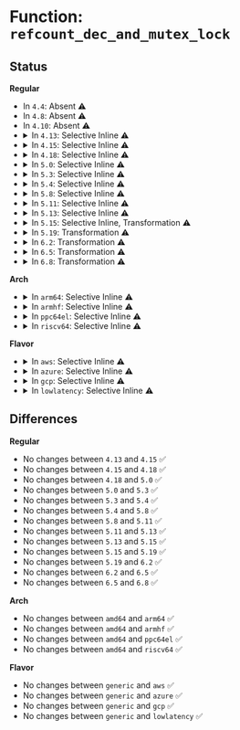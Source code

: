 # Function: <code>refcount_dec_and_mutex_lock</code>

## Status
<b>Regular</b>
<ul>
<li>
In <code>4.4</code>: Absent ⚠️
</li>
<li>
In <code>4.8</code>: Absent ⚠️
</li>
<li>
In <code>4.10</code>: Absent ⚠️
</li>
<li>
<details>
<summary>In <code>4.13</code>: Selective Inline ⚠️</summary>

```c
bool refcount_dec_and_mutex_lock(refcount_t *r, struct mutex *lock);
```

**Collision:** Unique Global

**Inline:** Selective

**Transformation:** False

**Instances:**

```
In lib/refcount.c (ffffffff8146c570)
Location: lib/refcount.c:306
Inline: True
```
**Symbols:**

```
ffffffff8146c570-ffffffff8146c5b8: refcount_dec_and_mutex_lock (STB_GLOBAL)
```
</details>
</li>
<li>
<details>
<summary>In <code>4.15</code>: Selective Inline ⚠️</summary>

```c
bool refcount_dec_and_mutex_lock(refcount_t *r, struct mutex *lock);
```

**Collision:** Unique Global

**Inline:** Selective

**Transformation:** False

**Instances:**

```
In lib/refcount.c (ffffffff81498890)
Location: lib/refcount.c:307
Inline: True
Direct callers:
  - drivers/opp/core.c:dev_pm_opp_put
  - drivers/opp/core.c:dev_pm_opp_put_opp_table
```
**Symbols:**

```
ffffffff81498890-ffffffff814988de: refcount_dec_and_mutex_lock (STB_GLOBAL)
```
</details>
</li>
<li>
<details>
<summary>In <code>4.18</code>: Selective Inline ⚠️</summary>

```c
bool refcount_dec_and_mutex_lock(refcount_t *r, struct mutex *lock);
```

**Collision:** Unique Global

**Inline:** Selective

**Transformation:** False

**Instances:**

```
In lib/refcount.c (ffffffff814cdae0)
Location: lib/refcount.c:307
Inline: True
Direct callers:
  - drivers/net/phy/sfp-bus.c:sfp_bus_put
  - drivers/opp/core.c:dev_pm_opp_put
  - drivers/opp/core.c:dev_pm_opp_put_opp_table
```
**Symbols:**

```
ffffffff814cdae0-ffffffff814cdb26: refcount_dec_and_mutex_lock (STB_GLOBAL)
```
</details>
</li>
<li>
<details>
<summary>In <code>5.0</code>: Selective Inline ⚠️</summary>

```c
bool refcount_dec_and_mutex_lock(refcount_t *r, struct mutex *lock);
```

**Collision:** Unique Global

**Inline:** Selective

**Transformation:** False

**Instances:**

```
In lib/refcount.c (ffffffff814e23b0)
Location: lib/refcount.c:306
Inline: True
Direct callers:
  - drivers/net/phy/sfp-bus.c:sfp_bus_put
  - drivers/opp/core.c:dev_pm_opp_put
  - drivers/opp/core.c:dev_pm_opp_put_opp_table
  - drivers/opp/core.c:_put_opp_list_kref
  - net/core/rtnetlink.c:refcount_dec_and_rtnl_lock
```
**Symbols:**

```
ffffffff814e23b0-ffffffff814e23f6: refcount_dec_and_mutex_lock (STB_GLOBAL)
```
</details>
</li>
<li>
<details>
<summary>In <code>5.3</code>: Selective Inline ⚠️</summary>

```c
bool refcount_dec_and_mutex_lock(refcount_t *r, struct mutex *lock);
```

**Collision:** Unique Global

**Inline:** Selective

**Transformation:** False

**Instances:**

```
In lib/refcount.c (ffffffff8150e260)
Location: lib/refcount.c:314
Inline: True
Direct callers:
  - drivers/net/phy/sfp-bus.c:sfp_bus_put
  - drivers/opp/core.c:dev_pm_opp_put
  - drivers/opp/core.c:dev_pm_opp_put_opp_table
  - drivers/opp/core.c:_put_opp_list_kref
  - net/core/rtnetlink.c:refcount_dec_and_rtnl_lock
```
**Symbols:**

```
ffffffff8150e260-ffffffff8150e2b8: refcount_dec_and_mutex_lock (STB_GLOBAL)
```
</details>
</li>
<li>
<details>
<summary>In <code>5.4</code>: Selective Inline ⚠️</summary>

```c
bool refcount_dec_and_mutex_lock(refcount_t *r, struct mutex *lock);
```

**Collision:** Unique Global

**Inline:** Selective

**Transformation:** False

**Instances:**

```
In lib/refcount.c (ffffffff8152c0b0)
Location: lib/refcount.c:314
Inline: True
Direct callers:
  - drivers/net/phy/sfp-bus.c:sfp_bus_put
  - drivers/vfio/vfio.c:vfio_device_put
  - drivers/vfio/vfio.c:vfio_group_put
  - drivers/opp/core.c:dev_pm_opp_put
  - drivers/opp/core.c:dev_pm_opp_put_opp_table
  - drivers/opp/core.c:_put_opp_list_kref
  - net/core/rtnetlink.c:refcount_dec_and_rtnl_lock
```
**Symbols:**

```
ffffffff8152c0b0-ffffffff8152c108: refcount_dec_and_mutex_lock (STB_GLOBAL)
```
</details>
</li>
<li>
<details>
<summary>In <code>5.8</code>: Selective Inline ⚠️</summary>

```c
bool refcount_dec_and_mutex_lock(refcount_t *r, struct mutex *lock);
```

**Collision:** Unique Global

**Inline:** Selective

**Transformation:** False

**Instances:**

```
In lib/refcount.c (ffffffff8158f8b0)
Location: lib/refcount.c:113
Inline: True
Direct callers:
  - drivers/net/phy/phy_device.c:devm_phy_package_leave
  - drivers/net/phy/sfp-bus.c:sfp_unregister_socket
  - drivers/net/phy/sfp-bus.c:sfp_register_socket
  - drivers/vfio/vfio.c:vfio_unregister_notifier
  - drivers/vfio/vfio.c:vfio_register_notifier
  - drivers/vfio/vfio.c:vfio_unpin_pages
  - drivers/vfio/vfio.c:vfio_pin_pages
  - drivers/vfio/vfio.c:vfio_group_put_external_user
  - drivers/vfio/vfio.c:vfio_group_get_external_user_from_dev
  - drivers/vfio/vfio.c:vfio_group_fops_release
  - drivers/vfio/vfio.c:vfio_group_fops_open
  - drivers/vfio/vfio.c:vfio_group_fops_open
  - drivers/vfio/vfio.c:vfio_del_group_dev
  - drivers/vfio/vfio.c:vfio_del_group_dev
  - drivers/vfio/vfio.c:vfio_device_get_from_dev
  - drivers/vfio/vfio.c:vfio_add_group_dev
  - drivers/vfio/vfio.c:vfio_add_group_dev
  - drivers/vfio/vfio.c:vfio_add_group_dev
  - drivers/vfio/vfio.c:vfio_device_put
  - drivers/vfio/vfio.c:vfio_device_put
  - drivers/vfio/vfio.c:vfio_group_put_bg
  - drivers/vfio/pci/vfio_pci.c:vfio_pci_remove
  - drivers/vfio/pci/vfio_pci.c:vfio_pci_probe
  - drivers/opp/core.c:_dev_pm_opp_find_and_remove_table
  - drivers/opp/core.c:_dev_pm_opp_find_and_remove_table
  - drivers/opp/core.c:dev_pm_opp_unregister_notifier
  - drivers/opp/core.c:dev_pm_opp_register_notifier
  - drivers/opp/core.c:dev_pm_opp_adjust_voltage
  - drivers/opp/core.c:dev_pm_opp_adjust_voltage
  - drivers/opp/core.c:_opp_set_availability
  - drivers/opp/core.c:_opp_set_availability
  - drivers/opp/core.c:dev_pm_opp_add
  - drivers/opp/core.c:dev_pm_opp_detach_genpd
  - drivers/opp/core.c:dev_pm_opp_attach_genpd
  - drivers/opp/core.c:dev_pm_opp_unregister_set_opp_helper
  - drivers/opp/core.c:dev_pm_opp_put_clkname
  - drivers/opp/core.c:dev_pm_opp_set_clkname
  - drivers/opp/core.c:dev_pm_opp_put_regulators
  - drivers/opp/core.c:dev_pm_opp_set_regulators
  - drivers/opp/core.c:dev_pm_opp_put_prop_name
  - drivers/opp/core.c:dev_pm_opp_put_supported_hw
  - drivers/opp/core.c:dev_pm_opp_set_supported_hw
  - drivers/opp/core.c:dev_pm_opp_remove_all_dynamic
  - drivers/opp/core.c:dev_pm_opp_remove_all_dynamic
  - drivers/opp/core.c:dev_pm_opp_remove
  - drivers/opp/core.c:dev_pm_opp_remove
  - drivers/opp/core.c:dev_pm_opp_remove
  - drivers/opp/core.c:dev_pm_opp_set_rate
  - drivers/opp/core.c:dev_pm_opp_set_rate
  - drivers/opp/core.c:dev_pm_opp_set_rate
  - drivers/opp/core.c:dev_pm_opp_find_freq_ceil_by_volt
  - drivers/opp/core.c:dev_pm_opp_find_freq_floor
  - drivers/opp/core.c:dev_pm_opp_find_freq_floor
  - drivers/opp/core.c:dev_pm_opp_find_level_exact
  - drivers/opp/core.c:dev_pm_opp_find_freq_exact
  - drivers/opp/core.c:dev_pm_opp_get_opp_count
  - drivers/opp/core.c:dev_pm_opp_get_suspend_opp_freq
  - drivers/opp/core.c:dev_pm_opp_get_max_transition_latency
  - drivers/opp/core.c:dev_pm_opp_get_max_volt_latency
  - net/core/rtnetlink.c:refcount_dec_and_rtnl_lock
  - net/sched/cls_api.c:__tcf_block_put
  - net/sched/act_api.c:__tcf_action_put
```
**Symbols:**

```
ffffffff8158f8b0-ffffffff8158f932: refcount_dec_and_mutex_lock (STB_GLOBAL)
```
</details>
</li>
<li>
<details>
<summary>In <code>5.11</code>: Selective Inline ⚠️</summary>

```c
bool refcount_dec_and_mutex_lock(refcount_t *r, struct mutex *lock);
```

**Collision:** Unique Global

**Inline:** Selective

**Transformation:** False

**Instances:**

```
In lib/refcount.c (ffffffff815ac3e0)
Location: lib/refcount.c:113
Inline: True
Direct callers:
  - drivers/net/phy/phy_device.c:devm_phy_package_leave
  - drivers/net/phy/sfp-bus.c:sfp_unregister_socket
  - drivers/net/phy/sfp-bus.c:sfp_register_socket
  - drivers/vfio/vfio.c:vfio_unregister_notifier
  - drivers/vfio/vfio.c:vfio_register_notifier
  - drivers/vfio/vfio.c:vfio_unpin_pages
  - drivers/vfio/vfio.c:vfio_pin_pages
  - drivers/vfio/vfio.c:vfio_group_put_external_user
  - drivers/vfio/vfio.c:vfio_group_get_external_user_from_dev
  - drivers/vfio/vfio.c:vfio_group_fops_release
  - drivers/vfio/vfio.c:vfio_group_fops_open
  - drivers/vfio/vfio.c:vfio_group_fops_open
  - drivers/vfio/vfio.c:vfio_del_group_dev
  - drivers/vfio/vfio.c:vfio_del_group_dev
  - drivers/vfio/vfio.c:vfio_device_get_from_dev
  - drivers/vfio/vfio.c:vfio_add_group_dev
  - drivers/vfio/vfio.c:vfio_add_group_dev
  - drivers/vfio/vfio.c:vfio_add_group_dev
  - drivers/vfio/vfio.c:vfio_device_put
  - drivers/vfio/vfio.c:vfio_device_put
  - drivers/vfio/vfio.c:vfio_group_put_bg
  - drivers/vfio/pci/vfio_pci.c:vfio_pci_remove
  - drivers/vfio/pci/vfio_pci.c:vfio_pci_probe
  - drivers/opp/core.c:dev_pm_opp_remove_table
  - drivers/opp/core.c:dev_pm_opp_remove_table
  - drivers/opp/core.c:dev_pm_opp_unregister_notifier
  - drivers/opp/core.c:dev_pm_opp_register_notifier
  - drivers/opp/core.c:dev_pm_opp_adjust_voltage
  - drivers/opp/core.c:dev_pm_opp_adjust_voltage
  - drivers/opp/core.c:_opp_set_availability
  - drivers/opp/core.c:_opp_set_availability
  - drivers/opp/core.c:dev_pm_opp_add
  - drivers/opp/core.c:dev_pm_opp_detach_genpd
  - drivers/opp/core.c:dev_pm_opp_attach_genpd
  - drivers/opp/core.c:dev_pm_opp_unregister_set_opp_helper
  - drivers/opp/core.c:dev_pm_opp_put_clkname
  - drivers/opp/core.c:dev_pm_opp_set_clkname
  - drivers/opp/core.c:dev_pm_opp_put_regulators
  - drivers/opp/core.c:dev_pm_opp_set_regulators
  - drivers/opp/core.c:dev_pm_opp_put_prop_name
  - drivers/opp/core.c:dev_pm_opp_put_supported_hw
  - drivers/opp/core.c:dev_pm_opp_set_supported_hw
  - drivers/opp/core.c:dev_pm_opp_remove_all_dynamic
  - drivers/opp/core.c:_opp_remove_all
  - drivers/opp/core.c:_opp_remove_all
  - drivers/opp/core.c:dev_pm_opp_remove
  - drivers/opp/core.c:dev_pm_opp_remove
  - drivers/opp/core.c:dev_pm_opp_remove
  - drivers/opp/core.c:dev_pm_opp_set_rate
  - drivers/opp/core.c:dev_pm_opp_set_rate
  - drivers/opp/core.c:dev_pm_opp_set_rate
  - drivers/opp/core.c:dev_pm_opp_set_bw
  - drivers/opp/core.c:dev_pm_opp_find_freq_ceil_by_volt
  - drivers/opp/core.c:dev_pm_opp_find_freq_floor
  - drivers/opp/core.c:dev_pm_opp_find_freq_floor
  - drivers/opp/core.c:dev_pm_opp_find_level_exact
  - drivers/opp/core.c:dev_pm_opp_find_freq_exact
  - drivers/opp/core.c:dev_pm_opp_get_opp_count
  - drivers/opp/core.c:dev_pm_opp_get_suspend_opp_freq
  - drivers/opp/core.c:dev_pm_opp_get_max_transition_latency
  - drivers/opp/core.c:dev_pm_opp_get_max_volt_latency
  - net/core/rtnetlink.c:refcount_dec_and_rtnl_lock
  - net/sched/cls_api.c:__tcf_block_put
  - net/sched/act_api.c:__tcf_action_put
```
**Symbols:**

```
ffffffff815ac3e0-ffffffff815ac462: refcount_dec_and_mutex_lock (STB_GLOBAL)
```
</details>
</li>
<li>
<details>
<summary>In <code>5.13</code>: Selective Inline ⚠️</summary>

```c
bool refcount_dec_and_mutex_lock(refcount_t *r, struct mutex *lock);
```

**Collision:** Unique Global

**Inline:** Selective

**Transformation:** False

**Instances:**

```
In lib/refcount.c (ffffffff815b70b0)
Location: lib/refcount.c:113
Inline: True
Direct callers:
  - drivers/net/phy/phy_device.c:devm_phy_package_leave
  - drivers/net/phy/sfp-bus.c:sfp_unregister_socket
  - drivers/net/phy/sfp-bus.c:sfp_register_socket
  - drivers/vfio/vfio.c:vfio_unregister_notifier
  - drivers/vfio/vfio.c:vfio_register_notifier
  - drivers/vfio/vfio.c:vfio_unpin_pages
  - drivers/vfio/vfio.c:vfio_pin_pages
  - drivers/vfio/vfio.c:vfio_group_put_external_user
  - drivers/vfio/vfio.c:vfio_group_get_external_user_from_dev
  - drivers/vfio/vfio.c:vfio_group_fops_release
  - drivers/vfio/vfio.c:vfio_group_fops_open
  - drivers/vfio/vfio.c:vfio_group_fops_open
  - drivers/vfio/vfio.c:vfio_unregister_group_dev
  - drivers/vfio/vfio.c:vfio_device_get_from_dev
  - drivers/vfio/vfio.c:vfio_register_group_dev
  - drivers/vfio/vfio.c:vfio_group_put_bg
  - drivers/vfio/pci/vfio_pci.c:vfio_pci_remove
  - drivers/vfio/pci/vfio_pci.c:vfio_pci_probe
  - drivers/opp/core.c:dev_pm_opp_sync_regulators
  - drivers/opp/core.c:dev_pm_opp_remove_table
  - drivers/opp/core.c:dev_pm_opp_remove_table
  - drivers/opp/core.c:dev_pm_opp_unregister_notifier
  - drivers/opp/core.c:dev_pm_opp_register_notifier
  - drivers/opp/core.c:dev_pm_opp_adjust_voltage
  - drivers/opp/core.c:dev_pm_opp_adjust_voltage
  - drivers/opp/core.c:_opp_set_availability
  - drivers/opp/core.c:_opp_set_availability
  - drivers/opp/core.c:dev_pm_opp_add
  - drivers/opp/core.c:devm_pm_opp_attach_genpd
  - drivers/opp/core.c:dev_pm_opp_attach_genpd
  - drivers/opp/core.c:devm_pm_opp_register_set_opp_helper
  - drivers/opp/core.c:devm_pm_opp_set_clkname
  - drivers/opp/core.c:dev_pm_opp_set_clkname
  - drivers/opp/core.c:dev_pm_opp_put_regulators
  - drivers/opp/core.c:dev_pm_opp_set_regulators
  - drivers/opp/core.c:dev_pm_opp_put_prop_name
  - drivers/opp/core.c:devm_pm_opp_set_supported_hw
  - drivers/opp/core.c:dev_pm_opp_set_supported_hw
  - drivers/opp/core.c:dev_pm_opp_remove_all_dynamic
  - drivers/opp/core.c:_opp_remove_all
  - drivers/opp/core.c:_opp_remove_all
  - drivers/opp/core.c:dev_pm_opp_remove
  - drivers/opp/core.c:dev_pm_opp_remove
  - drivers/opp/core.c:dev_pm_opp_remove
  - drivers/opp/core.c:_opp_table_kref_release
  - drivers/opp/core.c:_add_opp_table_indexed
  - drivers/opp/core.c:dev_pm_opp_set_opp
  - drivers/opp/core.c:dev_pm_opp_set_rate
  - drivers/opp/core.c:dev_pm_opp_set_rate
  - drivers/opp/core.c:_set_opp
  - drivers/opp/core.c:dev_pm_opp_find_freq_ceil_by_volt
  - drivers/opp/core.c:dev_pm_opp_find_freq_floor
  - drivers/opp/core.c:dev_pm_opp_find_freq_floor
  - drivers/opp/core.c:dev_pm_opp_find_level_ceil
  - drivers/opp/core.c:dev_pm_opp_find_level_exact
  - drivers/opp/core.c:dev_pm_opp_find_freq_exact
  - drivers/opp/core.c:dev_pm_opp_get_opp_count
  - drivers/opp/core.c:dev_pm_opp_get_suspend_opp_freq
  - drivers/opp/core.c:dev_pm_opp_get_max_transition_latency
  - drivers/opp/core.c:dev_pm_opp_get_max_volt_latency
  - net/core/rtnetlink.c:refcount_dec_and_rtnl_lock
  - net/sched/cls_api.c:__tcf_block_put
  - net/sched/act_api.c:__tcf_action_put
```
**Symbols:**

```
ffffffff815b70b0-ffffffff815b7132: refcount_dec_and_mutex_lock (STB_GLOBAL)
```
</details>
</li>
<li>
<details>
<summary>In <code>5.15</code>: Selective Inline, Transformation ⚠️</summary>

```c
bool refcount_dec_and_mutex_lock(refcount_t *r, struct mutex *lock);
```

**Collision:** Unique Global

**Inline:** Selective

**Transformation:** True

**Instances:**

```
In lib/refcount.c (ffffffff8161d70b)
Location: lib/refcount.c:113
Inline: True
Direct callers:
  - drivers/net/phy/phy_device.c:devm_phy_package_leave
  - drivers/net/phy/sfp-bus.c:sfp_unregister_socket
  - drivers/net/phy/sfp-bus.c:sfp_register_socket
  - drivers/vfio/vfio.c:vfio_unregister_notifier
  - drivers/vfio/vfio.c:vfio_register_notifier
  - drivers/vfio/vfio.c:vfio_unpin_pages
  - drivers/vfio/vfio.c:vfio_pin_pages
  - drivers/vfio/vfio.c:vfio_group_put_external_user
  - drivers/vfio/vfio.c:vfio_group_get_external_user_from_dev
  - drivers/vfio/vfio.c:vfio_group_fops_release
  - drivers/vfio/vfio.c:vfio_group_fops_open
  - drivers/vfio/vfio.c:vfio_group_fops_open
  - drivers/vfio/vfio.c:vfio_unregister_group_dev
  - drivers/vfio/vfio.c:vfio_device_get_from_dev
  - drivers/vfio/vfio.c:vfio_register_group_dev
  - drivers/vfio/vfio.c:vfio_group_put_bg
  - drivers/opp/core.c:dev_pm_opp_sync_regulators
  - drivers/opp/core.c:dev_pm_opp_remove_table
  - drivers/opp/core.c:dev_pm_opp_remove_table
  - drivers/opp/core.c:dev_pm_opp_unregister_notifier
  - drivers/opp/core.c:dev_pm_opp_register_notifier
  - drivers/opp/core.c:dev_pm_opp_adjust_voltage
  - drivers/opp/core.c:dev_pm_opp_adjust_voltage
  - drivers/opp/core.c:_opp_set_availability
  - drivers/opp/core.c:_opp_set_availability
  - drivers/opp/core.c:dev_pm_opp_add
  - drivers/opp/core.c:devm_pm_opp_attach_genpd
  - drivers/opp/core.c:dev_pm_opp_attach_genpd
  - drivers/opp/core.c:devm_pm_opp_register_set_opp_helper
  - drivers/opp/core.c:devm_pm_opp_set_clkname
  - drivers/opp/core.c:dev_pm_opp_set_clkname
  - drivers/opp/core.c:dev_pm_opp_put_regulators
  - drivers/opp/core.c:dev_pm_opp_set_regulators
  - drivers/opp/core.c:dev_pm_opp_put_prop_name
  - drivers/opp/core.c:devm_pm_opp_set_supported_hw
  - drivers/opp/core.c:dev_pm_opp_set_supported_hw
  - drivers/opp/core.c:dev_pm_opp_remove_all_dynamic
  - drivers/opp/core.c:_opp_remove_all
  - drivers/opp/core.c:_opp_remove_all
  - drivers/opp/core.c:dev_pm_opp_remove
  - drivers/opp/core.c:dev_pm_opp_remove
  - drivers/opp/core.c:dev_pm_opp_remove
  - drivers/opp/core.c:_opp_table_kref_release
  - drivers/opp/core.c:_add_opp_table_indexed
  - drivers/opp/core.c:dev_pm_opp_set_opp
  - drivers/opp/core.c:dev_pm_opp_set_rate
  - drivers/opp/core.c:dev_pm_opp_set_rate
  - drivers/opp/core.c:_set_opp
  - drivers/opp/core.c:dev_pm_opp_find_freq_ceil_by_volt
  - drivers/opp/core.c:dev_pm_opp_find_freq_floor
  - drivers/opp/core.c:dev_pm_opp_find_freq_floor
  - drivers/opp/core.c:dev_pm_opp_find_level_ceil
  - drivers/opp/core.c:dev_pm_opp_find_level_exact
  - drivers/opp/core.c:dev_pm_opp_find_freq_exact
  - drivers/opp/core.c:dev_pm_opp_get_opp_count
  - drivers/opp/core.c:dev_pm_opp_get_suspend_opp_freq
  - drivers/opp/core.c:dev_pm_opp_get_max_transition_latency
  - drivers/opp/core.c:dev_pm_opp_get_max_volt_latency
  - net/core/rtnetlink.c:refcount_dec_and_rtnl_lock
  - net/sched/cls_api.c:__tcf_block_put
  - net/sched/act_api.c:__tcf_action_put
```
**Symbols:**

```
ffffffff81cdade2-ffffffff81cdadf6: refcount_dec_and_mutex_lock.cold (STB_LOCAL)
ffffffff8161d6e0-ffffffff8161d76e: refcount_dec_and_mutex_lock (STB_GLOBAL)
```
</details>
</li>
<li>
<details>
<summary>In <code>5.19</code>: Transformation ⚠️</summary>

```c
bool refcount_dec_and_mutex_lock(refcount_t *r, struct mutex *lock);
```

**Collision:** Unique Global

**Inline:** No

**Transformation:** True

**Instances:**

```
In lib/refcount.c (0)
Location: lib/refcount.c:113
Inline: False
Direct callers:
  - drivers/net/phy/phy_device.c:devm_phy_package_leave
  - drivers/net/phy/sfp-bus.c:sfp_unregister_socket
  - drivers/net/phy/sfp-bus.c:sfp_register_socket
  - drivers/net/phy/sfp-bus.c:sfp_bus_add_upstream
  - drivers/vfio/vfio.c:vfio_group_fops_release
  - drivers/vfio/vfio.c:vfio_group_fops_open
  - drivers/vfio/vfio.c:vfio_unregister_group_dev
  - drivers/vfio/vfio.c:__vfio_register_dev
  - drivers/opp/core.c:dev_pm_opp_sync_regulators
  - drivers/opp/core.c:dev_pm_opp_remove_table
  - drivers/opp/core.c:dev_pm_opp_remove_table
  - drivers/opp/core.c:dev_pm_opp_unregister_notifier
  - drivers/opp/core.c:dev_pm_opp_register_notifier
  - drivers/opp/core.c:dev_pm_opp_adjust_voltage
  - drivers/opp/core.c:dev_pm_opp_adjust_voltage
  - drivers/opp/core.c:_opp_set_availability
  - drivers/opp/core.c:_opp_set_availability
  - drivers/opp/core.c:dev_pm_opp_add
  - drivers/opp/core.c:devm_pm_opp_attach_genpd
  - drivers/opp/core.c:dev_pm_opp_attach_genpd
  - drivers/opp/core.c:devm_pm_opp_register_set_opp_helper
  - drivers/opp/core.c:devm_pm_opp_set_clkname
  - drivers/opp/core.c:dev_pm_opp_set_clkname
  - drivers/opp/core.c:dev_pm_opp_put_regulators
  - drivers/opp/core.c:dev_pm_opp_set_regulators
  - drivers/opp/core.c:dev_pm_opp_put_prop_name
  - drivers/opp/core.c:devm_pm_opp_set_supported_hw
  - drivers/opp/core.c:dev_pm_opp_set_supported_hw
  - drivers/opp/core.c:dev_pm_opp_remove_all_dynamic
  - drivers/opp/core.c:_opp_remove_all
  - drivers/opp/core.c:_opp_remove_all
  - drivers/opp/core.c:dev_pm_opp_remove
  - drivers/opp/core.c:dev_pm_opp_remove
  - drivers/opp/core.c:dev_pm_opp_remove
  - drivers/opp/core.c:_opp_table_kref_release
  - drivers/opp/core.c:_add_opp_table_indexed
  - drivers/opp/core.c:dev_pm_opp_set_opp
  - drivers/opp/core.c:dev_pm_opp_set_rate
  - drivers/opp/core.c:dev_pm_opp_set_rate
  - drivers/opp/core.c:_set_opp
  - drivers/opp/core.c:dev_pm_opp_find_bw_floor
  - drivers/opp/core.c:dev_pm_opp_find_bw_floor
  - drivers/opp/core.c:dev_pm_opp_find_bw_ceil
  - drivers/opp/core.c:dev_pm_opp_find_level_ceil
  - drivers/opp/core.c:dev_pm_opp_find_level_exact
  - drivers/opp/core.c:dev_pm_opp_find_freq_ceil_by_volt
  - drivers/opp/core.c:dev_pm_opp_find_freq_floor
  - drivers/opp/core.c:dev_pm_opp_find_freq_floor
  - drivers/opp/core.c:dev_pm_opp_find_freq_exact
  - drivers/opp/core.c:dev_pm_opp_get_opp_count
  - drivers/opp/core.c:dev_pm_opp_get_suspend_opp_freq
  - drivers/opp/core.c:dev_pm_opp_get_max_transition_latency
  - drivers/opp/core.c:dev_pm_opp_get_max_volt_latency
  - net/core/rtnetlink.c:refcount_dec_and_rtnl_lock
  - net/sched/cls_api.c:__tcf_block_put
  - net/sched/act_api.c:__tcf_action_put
```
**Symbols:**

```
ffffffff81e9369e-ffffffff81e936b2: refcount_dec_and_mutex_lock.cold (STB_LOCAL)
ffffffff816eb1e0-ffffffff816eb268: refcount_dec_and_mutex_lock (STB_GLOBAL)
```
</details>
</li>
<li>
<details>
<summary>In <code>6.2</code>: Transformation ⚠️</summary>

```c
bool refcount_dec_and_mutex_lock(refcount_t *r, struct mutex *lock);
```

**Collision:** Unique Global

**Inline:** No

**Transformation:** True

**Instances:**

```
In lib/refcount.c (0)
Location: lib/refcount.c:113
Inline: False
Direct callers:
  - drivers/net/phy/phy_device.c:devm_phy_package_leave
  - drivers/net/phy/sfp-bus.c:sfp_unregister_socket
  - drivers/net/phy/sfp-bus.c:sfp_register_socket
  - drivers/net/phy/sfp-bus.c:sfp_bus_add_upstream
  - drivers/opp/core.c:dev_pm_opp_sync_regulators
  - drivers/opp/core.c:dev_pm_opp_remove_table
  - drivers/opp/core.c:dev_pm_opp_remove_table
  - drivers/opp/core.c:dev_pm_opp_unregister_notifier
  - drivers/opp/core.c:dev_pm_opp_register_notifier
  - drivers/opp/core.c:dev_pm_opp_adjust_voltage
  - drivers/opp/core.c:dev_pm_opp_adjust_voltage
  - drivers/opp/core.c:_opp_set_availability
  - drivers/opp/core.c:_opp_set_availability
  - drivers/opp/core.c:dev_pm_opp_add
  - drivers/opp/core.c:_opp_clear_config
  - drivers/opp/core.c:dev_pm_opp_remove_all_dynamic
  - drivers/opp/core.c:_opp_remove_all
  - drivers/opp/core.c:_opp_remove_all
  - drivers/opp/core.c:dev_pm_opp_remove
  - drivers/opp/core.c:dev_pm_opp_remove
  - drivers/opp/core.c:dev_pm_opp_remove
  - drivers/opp/core.c:_opp_table_kref_release
  - drivers/opp/core.c:dev_pm_opp_set_opp
  - drivers/opp/core.c:dev_pm_opp_set_rate
  - drivers/opp/core.c:dev_pm_opp_set_rate
  - drivers/opp/core.c:_set_opp
  - drivers/opp/core.c:_find_key
  - drivers/opp/core.c:dev_pm_opp_get_opp_count
  - drivers/opp/core.c:dev_pm_opp_get_suspend_opp_freq
  - drivers/opp/core.c:dev_pm_opp_get_max_transition_latency
  - drivers/opp/core.c:dev_pm_opp_get_max_volt_latency
  - net/core/rtnetlink.c:refcount_dec_and_rtnl_lock
  - net/sched/cls_api.c:__tcf_block_put
  - net/sched/act_api.c:__tcf_action_put
```
**Symbols:**

```
ffffffff82078866-ffffffff8207887a: refcount_dec_and_mutex_lock.cold (STB_LOCAL)
ffffffff817db870-ffffffff817db8f8: refcount_dec_and_mutex_lock (STB_GLOBAL)
```
</details>
</li>
<li>
<details>
<summary>In <code>6.5</code>: Transformation ⚠️</summary>

```c
bool refcount_dec_and_mutex_lock(refcount_t *r, struct mutex *lock);
```

**Collision:** Unique Global

**Inline:** No

**Transformation:** True

**Instances:**

```
In lib/refcount.c (0)
Location: lib/refcount.c:113
Inline: False
Direct callers:
  - drivers/net/phy/phy_device.c:devm_phy_package_leave
  - drivers/net/phy/sfp-bus.c:sfp_unregister_socket
  - drivers/net/phy/sfp-bus.c:sfp_register_socket
  - drivers/net/phy/sfp-bus.c:sfp_bus_add_upstream
  - drivers/opp/core.c:dev_pm_opp_sync_regulators
  - drivers/opp/core.c:dev_pm_opp_remove_table
  - drivers/opp/core.c:dev_pm_opp_remove_table
  - drivers/opp/core.c:dev_pm_opp_unregister_notifier
  - drivers/opp/core.c:dev_pm_opp_register_notifier
  - drivers/opp/core.c:dev_pm_opp_adjust_voltage
  - drivers/opp/core.c:dev_pm_opp_adjust_voltage
  - drivers/opp/core.c:_opp_set_availability
  - drivers/opp/core.c:_opp_set_availability
  - drivers/opp/core.c:dev_pm_opp_add
  - drivers/opp/core.c:_opp_clear_config
  - drivers/opp/core.c:dev_pm_opp_remove_all_dynamic
  - drivers/opp/core.c:_opp_remove_all
  - drivers/opp/core.c:_opp_remove_all
  - drivers/opp/core.c:dev_pm_opp_remove
  - drivers/opp/core.c:dev_pm_opp_remove
  - drivers/opp/core.c:dev_pm_opp_remove
  - drivers/opp/core.c:_opp_table_kref_release
  - drivers/opp/core.c:_add_opp_table_indexed
  - drivers/opp/core.c:dev_pm_opp_set_opp
  - drivers/opp/core.c:dev_pm_opp_set_rate
  - drivers/opp/core.c:dev_pm_opp_set_rate
  - drivers/opp/core.c:_set_opp
  - drivers/opp/core.c:_find_key
  - drivers/opp/core.c:dev_pm_opp_get_opp_count
  - drivers/opp/core.c:dev_pm_opp_get_suspend_opp_freq
  - drivers/opp/core.c:dev_pm_opp_get_max_transition_latency
  - drivers/opp/core.c:dev_pm_opp_get_max_volt_latency
  - net/core/rtnetlink.c:refcount_dec_and_rtnl_lock
  - net/sched/cls_api.c:__tcf_block_put
  - net/sched/act_api.c:__tcf_action_put
```
**Symbols:**

```
ffffffff820f8e11-ffffffff820f8e25: refcount_dec_and_mutex_lock.cold (STB_LOCAL)
ffffffff8181aae0-ffffffff8181ab68: refcount_dec_and_mutex_lock (STB_GLOBAL)
```
</details>
</li>
<li>
<details>
<summary>In <code>6.8</code>: Transformation ⚠️</summary>

```c
bool refcount_dec_and_mutex_lock(refcount_t *r, struct mutex *lock);
```

**Collision:** Unique Global

**Inline:** No

**Transformation:** True

**Instances:**

```
In lib/refcount.c (0)
Location: lib/refcount.c:113
Inline: False
Direct callers:
  - drivers/net/phy/phy_device.c:devm_phy_package_leave
  - drivers/net/phy/sfp-bus.c:sfp_unregister_socket
  - drivers/net/phy/sfp-bus.c:sfp_register_socket
  - drivers/net/phy/sfp-bus.c:sfp_bus_add_upstream
  - drivers/opp/core.c:dev_pm_opp_remove_table
  - drivers/opp/core.c:dev_pm_opp_remove_table
  - drivers/opp/core.c:dev_pm_opp_unregister_notifier
  - drivers/opp/core.c:dev_pm_opp_register_notifier
  - drivers/opp/core.c:dev_pm_opp_sync_regulators
  - drivers/opp/core.c:dev_pm_opp_adjust_voltage
  - drivers/opp/core.c:dev_pm_opp_adjust_voltage
  - drivers/opp/core.c:_opp_set_availability
  - drivers/opp/core.c:_opp_set_availability
  - drivers/opp/core.c:dev_pm_opp_add_dynamic
  - drivers/opp/core.c:_opp_clear_config
  - drivers/opp/core.c:dev_pm_opp_remove_all_dynamic
  - drivers/opp/core.c:_opp_remove_all
  - drivers/opp/core.c:_opp_remove_all
  - drivers/opp/core.c:dev_pm_opp_remove
  - drivers/opp/core.c:dev_pm_opp_remove
  - drivers/opp/core.c:dev_pm_opp_remove
  - drivers/opp/core.c:_opp_table_kref_release
  - drivers/opp/core.c:_add_opp_table_indexed
  - drivers/opp/core.c:dev_pm_opp_set_opp
  - drivers/opp/core.c:dev_pm_opp_set_rate
  - drivers/opp/core.c:dev_pm_opp_set_rate
  - drivers/opp/core.c:_set_opp
  - drivers/opp/core.c:dev_pm_opp_find_level_ceil
  - drivers/opp/core.c:_find_key
  - drivers/opp/core.c:dev_pm_opp_get_opp_count
  - drivers/opp/core.c:dev_pm_opp_get_suspend_opp_freq
  - drivers/opp/core.c:dev_pm_opp_get_max_transition_latency
  - drivers/opp/core.c:dev_pm_opp_get_max_volt_latency
  - net/core/rtnetlink.c:refcount_dec_and_rtnl_lock
  - net/sched/cls_api.c:__tcf_block_put
  - net/sched/act_api.c:__tcf_action_put
```
**Symbols:**

```
ffffffff821d6932-ffffffff821d6946: refcount_dec_and_mutex_lock.cold (STB_LOCAL)
ffffffff8185fe60-ffffffff8185fee8: refcount_dec_and_mutex_lock (STB_GLOBAL)
```
</details>
</li>
</ul>
<b>Arch</b>
<ul>
<li>
<details>
<summary>In <code>arm64</code>: Selective Inline ⚠️</summary>

```c
bool refcount_dec_and_mutex_lock(refcount_t *r, struct mutex *lock);
```

**Collision:** Unique Global

**Inline:** Selective

**Transformation:** False

**Instances:**

```
In lib/refcount.c (ffff800010637a60)
Location: lib/refcount.c:314
Inline: True
Direct callers:
  - drivers/net/phy/sfp-bus.c:sfp_bus_put
  - drivers/opp/core.c:dev_pm_opp_put
  - drivers/opp/core.c:dev_pm_opp_put_opp_table
  - drivers/opp/core.c:_put_opp_list_kref
  - net/core/rtnetlink.c:refcount_dec_and_rtnl_lock
```
**Symbols:**

```
ffff800010637a60-ffff800010637abc: refcount_dec_and_mutex_lock (STB_GLOBAL)
```
</details>
</li>
<li>
<details>
<summary>In <code>armhf</code>: Selective Inline ⚠️</summary>

```c
bool refcount_dec_and_mutex_lock(refcount_t *r, struct mutex *lock);
```

**Collision:** Unique Global

**Inline:** Selective

**Transformation:** False

**Instances:**

```
In lib/refcount.c (c07dd910)
Location: lib/refcount.c:314
Inline: True
Direct callers:
  - drivers/net/phy/sfp-bus.c:sfp_bus_put
  - drivers/opp/core.c:dev_pm_opp_put
  - drivers/opp/core.c:dev_pm_opp_put_opp_table
  - drivers/opp/core.c:_put_opp_list_kref
  - net/core/rtnetlink.c:refcount_dec_and_rtnl_lock
```
**Symbols:**

```
c07dd910-c07dd964: refcount_dec_and_mutex_lock (STB_GLOBAL)
```
</details>
</li>
<li>
<details>
<summary>In <code>ppc64el</code>: Selective Inline ⚠️</summary>

```c
bool refcount_dec_and_mutex_lock(refcount_t *r, struct mutex *lock);
```

**Collision:** Unique Global

**Inline:** Selective

**Transformation:** False

**Instances:**

```
In lib/refcount.c (c0000000007ddf30)
Location: lib/refcount.c:314
Inline: True
Direct callers:
  - drivers/net/phy/sfp-bus.c:sfp_bus_put
  - drivers/vfio/vfio.c:vfio_device_put
  - drivers/vfio/vfio.c:vfio_group_put
  - drivers/opp/core.c:dev_pm_opp_put
  - drivers/opp/core.c:dev_pm_opp_put_opp_table
  - drivers/opp/core.c:_put_opp_list_kref
  - net/core/rtnetlink.c:refcount_dec_and_rtnl_lock
```
**Symbols:**

```
c0000000007ddf30-c0000000007de000: refcount_dec_and_mutex_lock (STB_GLOBAL)
```
</details>
</li>
<li>
<details>
<summary>In <code>riscv64</code>: Selective Inline ⚠️</summary>

```c
bool refcount_dec_and_mutex_lock(refcount_t *r, struct mutex *lock);
```

**Collision:** Unique Global

**Inline:** Selective

**Transformation:** False

**Instances:**

```
In lib/refcount.c (ffffffe000464e00)
Location: lib/refcount.c:314
Inline: True
Direct callers:
  - drivers/net/phy/sfp-bus.c:sfp_bus_put
  - drivers/opp/core.c:dev_pm_opp_put
  - drivers/opp/core.c:dev_pm_opp_put_opp_table
  - drivers/opp/core.c:_put_opp_list_kref
  - net/core/rtnetlink.c:refcount_dec_and_rtnl_lock
  - net/sched/act_api.c:__tcf_action_put
```
**Symbols:**

```
ffffffe000464e00-ffffffe000464e74: refcount_dec_and_mutex_lock (STB_GLOBAL)
```
</details>
</li>
</ul>
<b>Flavor</b>
<ul>
<li>
<details>
<summary>In <code>aws</code>: Selective Inline ⚠️</summary>

```c
bool refcount_dec_and_mutex_lock(refcount_t *r, struct mutex *lock);
```

**Collision:** Unique Global

**Inline:** Selective

**Transformation:** False

**Instances:**

```
In lib/refcount.c (ffffffff81524690)
Location: lib/refcount.c:314
Inline: True
Direct callers:
  - drivers/net/phy/sfp-bus.c:sfp_bus_put
  - drivers/opp/core.c:dev_pm_opp_put
  - drivers/opp/core.c:dev_pm_opp_put_opp_table
  - drivers/opp/core.c:_put_opp_list_kref
  - net/core/rtnetlink.c:refcount_dec_and_rtnl_lock
```
**Symbols:**

```
ffffffff81524690-ffffffff815246e8: refcount_dec_and_mutex_lock (STB_GLOBAL)
```
</details>
</li>
<li>
<details>
<summary>In <code>azure</code>: Selective Inline ⚠️</summary>

```c
bool refcount_dec_and_mutex_lock(refcount_t *r, struct mutex *lock);
```

**Collision:** Unique Global

**Inline:** Selective

**Transformation:** False

**Instances:**

```
In lib/refcount.c (ffffffff81514970)
Location: lib/refcount.c:314
Inline: True
Direct callers:
  - drivers/net/phy/sfp-bus.c:sfp_bus_put
  - drivers/vfio/vfio.c:vfio_device_put
  - drivers/vfio/vfio.c:vfio_group_put
  - drivers/opp/core.c:dev_pm_opp_put
  - drivers/opp/core.c:dev_pm_opp_put_opp_table
  - drivers/opp/core.c:_put_opp_list_kref
  - net/core/rtnetlink.c:refcount_dec_and_rtnl_lock
```
**Symbols:**

```
ffffffff81514970-ffffffff815149c8: refcount_dec_and_mutex_lock (STB_GLOBAL)
```
</details>
</li>
<li>
<details>
<summary>In <code>gcp</code>: Selective Inline ⚠️</summary>

```c
bool refcount_dec_and_mutex_lock(refcount_t *r, struct mutex *lock);
```

**Collision:** Unique Global

**Inline:** Selective

**Transformation:** False

**Instances:**

```
In lib/refcount.c (ffffffff81520720)
Location: lib/refcount.c:314
Inline: True
Direct callers:
  - drivers/net/phy/sfp-bus.c:sfp_bus_put
  - drivers/vfio/vfio.c:vfio_device_put
  - drivers/vfio/vfio.c:vfio_group_put
  - drivers/opp/core.c:dev_pm_opp_put
  - drivers/opp/core.c:dev_pm_opp_put_opp_table
  - drivers/opp/core.c:_put_opp_list_kref
  - net/core/rtnetlink.c:refcount_dec_and_rtnl_lock
```
**Symbols:**

```
ffffffff81520720-ffffffff81520778: refcount_dec_and_mutex_lock (STB_GLOBAL)
```
</details>
</li>
<li>
<details>
<summary>In <code>lowlatency</code>: Selective Inline ⚠️</summary>

```c
bool refcount_dec_and_mutex_lock(refcount_t *r, struct mutex *lock);
```

**Collision:** Unique Global

**Inline:** Selective

**Transformation:** False

**Instances:**

```
In lib/refcount.c (ffffffff8153a0a0)
Location: lib/refcount.c:314
Inline: True
Direct callers:
  - drivers/net/phy/sfp-bus.c:sfp_bus_put
  - drivers/vfio/vfio.c:vfio_device_put
  - drivers/vfio/vfio.c:vfio_group_put
  - drivers/opp/core.c:dev_pm_opp_put
  - drivers/opp/core.c:dev_pm_opp_put_opp_table
  - drivers/opp/core.c:_put_opp_list_kref
  - net/core/rtnetlink.c:refcount_dec_and_rtnl_lock
```
**Symbols:**

```
ffffffff8153a0a0-ffffffff8153a0f8: refcount_dec_and_mutex_lock (STB_GLOBAL)
```
</details>
</li>
</ul>

## Differences
<b>Regular</b>
<ul>
<li>
No changes between <code>4.13</code> and <code>4.15</code> ✅
</li>
<li>
No changes between <code>4.15</code> and <code>4.18</code> ✅
</li>
<li>
No changes between <code>4.18</code> and <code>5.0</code> ✅
</li>
<li>
No changes between <code>5.0</code> and <code>5.3</code> ✅
</li>
<li>
No changes between <code>5.3</code> and <code>5.4</code> ✅
</li>
<li>
No changes between <code>5.4</code> and <code>5.8</code> ✅
</li>
<li>
No changes between <code>5.8</code> and <code>5.11</code> ✅
</li>
<li>
No changes between <code>5.11</code> and <code>5.13</code> ✅
</li>
<li>
No changes between <code>5.13</code> and <code>5.15</code> ✅
</li>
<li>
No changes between <code>5.15</code> and <code>5.19</code> ✅
</li>
<li>
No changes between <code>5.19</code> and <code>6.2</code> ✅
</li>
<li>
No changes between <code>6.2</code> and <code>6.5</code> ✅
</li>
<li>
No changes between <code>6.5</code> and <code>6.8</code> ✅
</li>
</ul>
<b>Arch</b>
<ul>
<li>
No changes between <code>amd64</code> and <code>arm64</code> ✅
</li>
<li>
No changes between <code>amd64</code> and <code>armhf</code> ✅
</li>
<li>
No changes between <code>amd64</code> and <code>ppc64el</code> ✅
</li>
<li>
No changes between <code>amd64</code> and <code>riscv64</code> ✅
</li>
</ul>
<b>Flavor</b>
<ul>
<li>
No changes between <code>generic</code> and <code>aws</code> ✅
</li>
<li>
No changes between <code>generic</code> and <code>azure</code> ✅
</li>
<li>
No changes between <code>generic</code> and <code>gcp</code> ✅
</li>
<li>
No changes between <code>generic</code> and <code>lowlatency</code> ✅
</li>
</ul>
